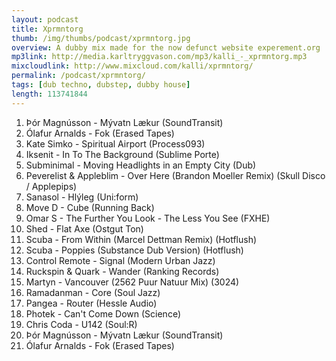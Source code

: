```yaml
---
layout: podcast
title: Xprmntorg
thumb: /img/thumbs/podcast/xprmntorg.jpg
overview: A dubby mix made for the now defunct website experement.org
mp3link: http://media.karltryggvason.com/mp3/kalli_-_xprmntorg.mp3
mixcloudlink: http://www.mixcloud.com/kalli/xprmntorg/
permalink: /podcast/xprmntorg/
tags: [dub techno, dubstep, dubby house]
length: 113741844
---
```


1. Þór Magnússon - Mývatn Lækur (SoundTransit)
2. Ólafur Arnalds - Fok (Erased Tapes)
3. Kate Simko - Spiritual Airport (Process093)
4. Iksenit - In To The Background (Sublime Porte)
5. Subminimal - Moving Headlights in an Empty City (Dub)
6. Peverelist &amp; Appleblim - Over Here (Brandon Moeller Remix) (Skull Disco / Applepips)
7. Sanasol - Hlýleg (Uni:form)
8. Move D - Cube (Running Back)
9. Omar S - The Further You Look - The Less You See (FXHE)
10. Shed - Flat Axe (Ostgut Ton)
11. Scuba - From Within (Marcel Dettman Remix) (Hotflush)
12. Scuba - Poppies (Substance Dub Version) (Hotflush)
13. Control Remote - Signal (Modern Urban Jazz)
14. Ruckspin &amp; Quark - Wander (Ranking Records)
15. Martyn - Vancouver (2562 Puur Natuur Mix) (3024)
16. Ramadanman - Core (Soul Jazz)
17. Pangea - Router (Hessle Audio)
18. Photek - Can't Come Down (Science)
19. Chris Coda - U142 (Soul:R)
20. Þór Magnússon - Mývatn Lækur (SoundTransit)
21. Ólafur Arnalds - Fok (Erased Tapes)
